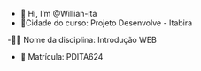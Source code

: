 - 👋 Hi, I’m @Willian-ita
- 🌆Cidade do curso: Projeto Desenvolve - Itabira

-🧑‍🎓 Nome da disciplina: Introdução WEB
- 🪪 Matrícula: PDITA624

<!---
Willian-ita/Willian-ita is a ✨ special ✨ repository because its `README.md` (this file) appears on your GitHub profile.
You can click the Preview link to take a look at your changes.
--->
